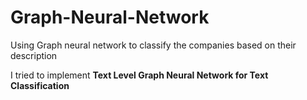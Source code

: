 # Graph-Neural-Network
 Using Graph neural network to classify the companies based on their description
 
 I tried to implement **Text Level Graph Neural Network for Text Classification**
